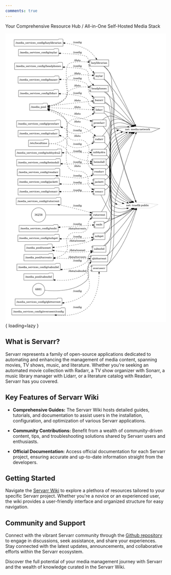 ```yaml
---
comments: true
---
```


Your Comprehensive Resource Hub / All-in-One Self-Hosted Media Stack

![media_services diagram](../../assets/diagrams/media_services.png){ loading=lazy }

## What is Servarr?

Servarr represents a family of open-source applications dedicated to automating and enhancing the management of media content, spanning movies, TV shows, music, and literature. Whether you're seeking an automated movie collection with Radarr, a TV show organizer with Sonarr, a music library manager with Lidarr, or a literature catalog with Readarr, Servarr has you covered.

## Key Features of Servarr Wiki

- **Comprehensive Guides:** The Servarr Wiki hosts detailed guides, tutorials, and documentation to assist users in the installation, configuration, and optimization of various Servarr applications.

- **Community Contributions:** Benefit from a wealth of community-driven content, tips, and troubleshooting solutions shared by Servarr users and enthusiasts.

- **Official Documentation:** Access official documentation for each Servarr project, ensuring accurate and up-to-date information straight from the developers.

## Getting Started

Navigate the [Servarr Wiki](https://wiki.servarr.com/) to explore a plethora of resources tailored to your specific Servarr project. Whether you're a novice or an experienced user, the wiki provides a user-friendly interface and organized structure for easy navigation.

## Community and Support

Connect with the vibrant Servarr community through the [Github repository](https://github.com/Servarr/Wiki) to engage in discussions, seek assistance, and share your experiences. Stay connected with the latest updates, announcements, and collaborative efforts within the Servarr ecosystem.

Discover the full potential of your media management journey with Servarr and the wealth of knowledge curated in the Servarr Wiki.
